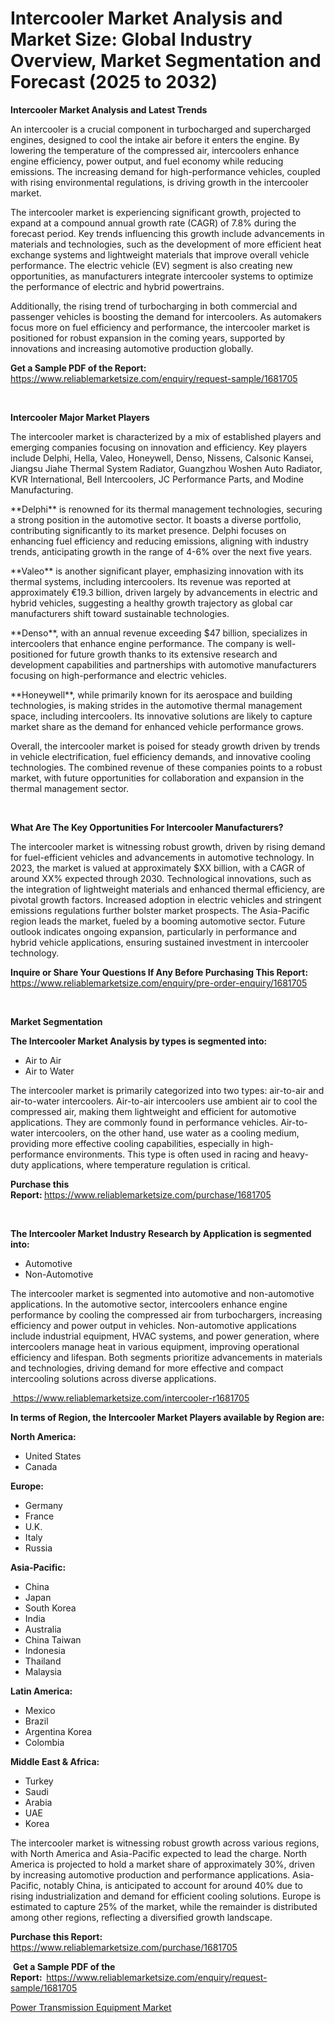<p><h1>Intercooler Market Analysis and Market Size: Global Industry Overview, Market Segmentation and Forecast (2025 to 2032)</h1></p><p><strong>Intercooler Market Analysis and Latest Trends</strong></p>
<p><p>An intercooler is a crucial component in turbocharged and supercharged engines, designed to cool the intake air before it enters the engine. By lowering the temperature of the compressed air, intercoolers enhance engine efficiency, power output, and fuel economy while reducing emissions. The increasing demand for high-performance vehicles, coupled with rising environmental regulations, is driving growth in the intercooler market.</p><p>The intercooler market is experiencing significant growth, projected to expand at a compound annual growth rate (CAGR) of 7.8% during the forecast period. Key trends influencing this growth include advancements in materials and technologies, such as the development of more efficient heat exchange systems and lightweight materials that improve overall vehicle performance. The electric vehicle (EV) segment is also creating new opportunities, as manufacturers integrate intercooler systems to optimize the performance of electric and hybrid powertrains.</p><p>Additionally, the rising trend of turbocharging in both commercial and passenger vehicles is boosting the demand for intercoolers. As automakers focus more on fuel efficiency and performance, the intercooler market is positioned for robust expansion in the coming years, supported by innovations and increasing automotive production globally.</p></p>
<p><strong>Get a Sample PDF of the Report:&nbsp;</strong> <a href="https://www.reliablemarketsize.com/enquiry/request-sample/1681705?utm_campaign=2564&utm_medium=2&utm_source=Github&utm_content=ia&utm_term=22022025&utm_id=intercooler">https://www.reliablemarketsize.com/enquiry/request-sample/1681705</a></p>
<p>&nbsp;</p>
<p><strong>Intercooler Major Market Players</strong></p>
<p><p>The intercooler market is characterized by a mix of established players and emerging companies focusing on innovation and efficiency. Key players include Delphi, Hella, Valeo, Honeywell, Denso, Nissens, Calsonic Kansei, Jiangsu Jiahe Thermal System Radiator, Guangzhou Woshen Auto Radiator, KVR International, Bell Intercoolers, JC Performance Parts, and Modine Manufacturing.</p><p>**Delphi** is renowned for its thermal management technologies, securing a strong position in the automotive sector. It boasts a diverse portfolio, contributing significantly to its market presence. Delphi focuses on enhancing fuel efficiency and reducing emissions, aligning with industry trends, anticipating growth in the range of 4-6% over the next five years.</p><p>**Valeo** is another significant player, emphasizing innovation with its thermal systems, including intercoolers. Its revenue was reported at approximately €19.3 billion, driven largely by advancements in electric and hybrid vehicles, suggesting a healthy growth trajectory as global car manufacturers shift toward sustainable technologies.</p><p>**Denso**, with an annual revenue exceeding $47 billion, specializes in intercoolers that enhance engine performance. The company is well-positioned for future growth thanks to its extensive research and development capabilities and partnerships with automotive manufacturers focusing on high-performance and electric vehicles.</p><p>**Honeywell**, while primarily known for its aerospace and building technologies, is making strides in the automotive thermal management space, including intercoolers. Its innovative solutions are likely to capture market share as the demand for enhanced vehicle performance grows.</p><p>Overall, the intercooler market is poised for steady growth driven by trends in vehicle electrification, fuel efficiency demands, and innovative cooling technologies. The combined revenue of these companies points to a robust market, with future opportunities for collaboration and expansion in the thermal management sector.</p></p>
<p>&nbsp;</p>
<p><strong>What Are The Key Opportunities For Intercooler Manufacturers?</strong></p>
<p><p>The intercooler market is witnessing robust growth, driven by rising demand for fuel-efficient vehicles and advancements in automotive technology. In 2023, the market is valued at approximately $XX billion, with a CAGR of around XX% expected through 2030. Technological innovations, such as the integration of lightweight materials and enhanced thermal efficiency, are pivotal growth factors. Increased adoption in electric vehicles and stringent emissions regulations further bolster market prospects. The Asia-Pacific region leads the market, fueled by a booming automotive sector. Future outlook indicates ongoing expansion, particularly in performance and hybrid vehicle applications, ensuring sustained investment in intercooler technology.</p></p>
<p><strong>Inquire or Share Your Questions If Any Before Purchasing This Report:</strong> <a href="https://www.reliablemarketsize.com/enquiry/pre-order-enquiry/1681705?utm_campaign=2564&utm_medium=2&utm_source=Github&utm_content=ia&utm_term=22022025&utm_id=intercooler">https://www.reliablemarketsize.com/enquiry/pre-order-enquiry/1681705</a></p>
<p>&nbsp;</p>
<p><strong>Market Segmentation</strong></p>
<p><strong>The Intercooler Market Analysis by types is segmented into:</strong></p>
<p><ul><li>Air to Air</li><li>Air to Water</li></ul></p>
<p><p>The intercooler market is primarily categorized into two types: air-to-air and air-to-water intercoolers. Air-to-air intercoolers use ambient air to cool the compressed air, making them lightweight and efficient for automotive applications. They are commonly found in performance vehicles. Air-to-water intercoolers, on the other hand, use water as a cooling medium, providing more effective cooling capabilities, especially in high-performance environments. This type is often used in racing and heavy-duty applications, where temperature regulation is critical.</p></p>
<p><strong>Purchase this Report:&nbsp;</strong><a href="https://www.reliablemarketsize.com/purchase/1681705?utm_campaign=2564&utm_medium=2&utm_source=Github&utm_content=ia&utm_term=22022025&utm_id=intercooler">https://www.reliablemarketsize.com/purchase/1681705</a></p>
<p>&nbsp;</p>
<p><strong>The Intercooler Market Industry Research by Application is segmented into:</strong></p>
<p><ul><li>Automotive</li><li>Non-Automotive</li></ul></p>
<p><p>The intercooler market is segmented into automotive and non-automotive applications. In the automotive sector, intercoolers enhance engine performance by cooling the compressed air from turbochargers, increasing efficiency and power output in vehicles. Non-automotive applications include industrial equipment, HVAC systems, and power generation, where intercoolers manage heat in various equipment, improving operational efficiency and lifespan. Both segments prioritize advancements in materials and technologies, driving demand for more effective and compact intercooling solutions across diverse applications.</p></p>
<p><a href="https://www.reliablemarketsize.com/intercooler-r1681705?utm_campaign=2564&utm_medium=2&utm_source=Github&utm_content=ia&utm_term=22022025&utm_id=intercooler">&nbsp;https://www.reliablemarketsize.com/intercooler-r1681705</a></p>
<p><strong>In terms of Region, the Intercooler Market Players available by Region are:</strong></p>
<p>
    <p> <strong> North America: </strong>
        <ul>
            <li>United States</li>
            <li>Canada</li>
        </ul>
        </p> 
    <p> <strong> Europe: </strong>
        <ul>
            <li>Germany</li>
            <li>France</li>
            <li>U.K.</li>
            <li>Italy</li>
            <li>Russia</li>
        </ul>
        </p> 
    <p> <strong> Asia-Pacific: </strong>
        <ul>
            <li>China</li>
            <li>Japan</li>
            <li>South Korea</li>
            <li>India</li>
            <li>Australia</li>
            <li>China Taiwan</li>
            <li>Indonesia</li>
            <li>Thailand</li>
            <li>Malaysia</li>
        </ul>
        </p> 
    <p> <strong> Latin America: </strong>
        <ul>
            <li>Mexico</li>
            <li>Brazil</li>
            <li>Argentina Korea</li>
            <li>Colombia</li>
        </ul>
        </p> 
    <p> <strong> Middle East & Africa: </strong>
        <ul>
            <li>Turkey</li>
            <li>Saudi</li>
            <li>Arabia</li>
            <li>UAE</li>
            <li>Korea</li>
        </ul>
    </p>
    </p>
<p><p>The intercooler market is witnessing robust growth across various regions, with North America and Asia-Pacific expected to lead the charge. North America is projected to hold a market share of approximately 30%, driven by increasing automotive production and performance applications. Asia-Pacific, notably China, is anticipated to account for around 40% due to rising industrialization and demand for efficient cooling solutions. Europe is estimated to capture 25% of the market, while the remainder is distributed among other regions, reflecting a diversified growth landscape.</p></p>
<p><strong>Purchase this Report: </strong><a href="https://www.reliablemarketsize.com/purchase/1681705?utm_campaign=2564&utm_medium=2&utm_source=Github&utm_content=ia&utm_term=22022025&utm_id=intercooler">https://www.reliablemarketsize.com/purchase/1681705</a></p>
<p>&nbsp;<strong>Get a Sample PDF of the Report:&nbsp;&nbsp;</strong><a href="https://www.reliablemarketsize.com/enquiry/request-sample/1681705?utm_campaign=2564&utm_medium=2&utm_source=Github&utm_content=ia&utm_term=22022025&utm_id=intercooler">https://www.reliablemarketsize.com/enquiry/request-sample/1681705</a></p>
<p><strong></strong></p>
<p><p><a href="https://github.com/njockebogris/Market-Research-Report-List-1/blob/main/power-transmission-equipment-market.md?utm_campaign=2564&utm_medium=2&utm_source=Github&utm_content=ia&utm_term=22022025&utm_id=intercooler">Power Transmission Equipment Market</a></p></p>